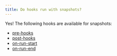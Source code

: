 ```yaml
---
title: Do hooks run with snapshots?
---
```


Yes! The following hooks are available for snapshots:
- [pre-hooks](/reference/resource-configs/pre-hook-post-hook/)
- [post-hooks](/reference/resource-configs/pre-hook-post-hook/)
- [on-run-start](/reference/resource-configs/pre-hook-post-hook/)
- [on-run-end](/reference/resource-configs/pre-hook-post-hook/)
